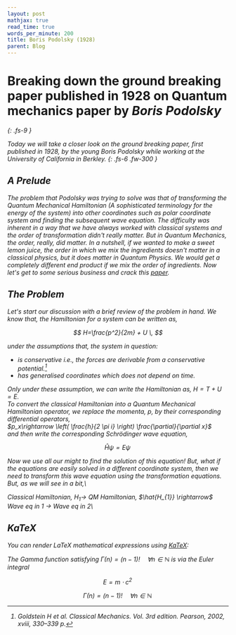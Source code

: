 ```yaml
---
layout: post
mathjax: true
read_time: true
words_per_minute: 200
title: Boris Podolsky (1928)
parent: Blog
---
```


# Breaking down the ground breaking paper published in 1928 on Quantum mechanics paper by <em>Boris Podolsky<em>
{: .fs-9 }

Today we will take a closer look on the ground breaking paper, first published in 1928, by the young Boris Podolsky while working at the University of California in Berkley.
{: .fs-6 .fw-300 }


## A Prelude
The problem that Podolsky was trying to solve was that of transforming the Quantum Mechanical Hamiltonian (A sophisticated terminology for the energy of the system) into other coordinates such as polar coordinate system and finding the subsequent wave equation. The difficulty was inherent in a way that we have always worked with classical systems and the order of transformation didn't really matter. But in Quantum Mechanics, the order, *really*, did matter. In a nutshell, if we wanted to make a sweet lemon juice, the order in which we mix the ingredients doesn't matter in a classical physics, but it does matter in Quantum Physics. We would get a completely different end product if we mix the order of ingredients. Now let's get to some serious business and crack this [paper](https://journals.aps.org/pr/abstract/10.1103/PhysRev.32.812).

## The Problem
Let's start our discussion with a brief review of the problem in hand. We know that, the Hamiltonian for a system can be written as,

$$
H=\frac{p^2}{2m} + U \,
$$

under the assumptions that, the system in question:
-  is conservative i.e., the forces are derivable from a conservative potential.[^1]
- has generalised coordinates which does not depend on time.

Only under these assumption, we can write the Hamiltonian as, $H=T + U = E$.\
To convert the classical Hamiltonian into a Quantum Mechanical Hamiltonian operator, we replace the momenta, $p$, by their corresponding differential operators,\
$p_x\rightarrow \left( \frac{h}{2 \pi i} \right) \frac{\partial}{\partial x}$\
and then write the corresponding Schr&#246;dinger wave equation,

$$
\hat{H}\psi = E\psi \,
$$

Now we use all our might to find the solution of this equation! But, what if the equations are easily solved in a different coordinate system, then we need to *transform* this wave equation using the transformation equations. But, as we will see in a bit,\

*Classical Hamiltonian,* $H_{1} \rightarrow$ *QM Hamiltonian,* $\hat{H_{1}} \rightarrow$ *Wave eq in* $1$ $\rightarrow$ *Wave eq in* $2$\


[^1]: Goldstein H et al. Classical Mechanics. Vol. 3rd edition. Pearson, 2002, xviii, 330–339 p.

## KaTeX

You can render LaTeX mathematical expressions using [KaTeX](https://khan.github.io/KaTeX/):

The *Gamma function* satisfying $\Gamma(n) = (n-1)!\quad\forall n\in\mathbb N$ is via the Euler integral

$$
E = m\cdot c^2 \,
$$

$$
\Gamma(n) = (n-1)!\quad\forall n\in\mathbb N \,
$$


